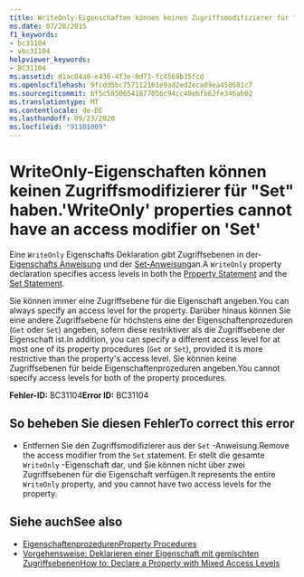 ```yaml
---
title: WriteOnly-Eigenschaften können keinen Zugriffsmodifizierer für "Set" haben.
ms.date: 07/20/2015
f1_keywords:
- bc31104
- vbc31104
helpviewer_keywords:
- BC31104
ms.assetid: d1ac04a8-e436-4f3e-8d71-fc4569b35fcd
ms.openlocfilehash: 9fcdd5bc757112161e9ad2ed2eca89ea458681c7
ms.sourcegitcommit: bf5c5850654187705bc94cc40ebfb62fe346ab02
ms.translationtype: MT
ms.contentlocale: de-DE
ms.lasthandoff: 09/23/2020
ms.locfileid: "91101009"
---
```

# <a name="writeonly-properties-cannot-have-an-access-modifier-on-set"></a><span data-ttu-id="4f481-102">WriteOnly-Eigenschaften können keinen Zugriffsmodifizierer für "Set" haben.</span><span class="sxs-lookup"><span data-stu-id="4f481-102">'WriteOnly' properties cannot have an access modifier on 'Set'</span></span>

<span data-ttu-id="4f481-103">Eine `WriteOnly` Eigenschafts Deklaration gibt Zugriffsebenen in der- [Eigenschafts Anweisung](../language-reference/statements/property-statement.md) und der [Set-Anweisung](../language-reference/statements/set-statement.md)an.</span><span class="sxs-lookup"><span data-stu-id="4f481-103">A `WriteOnly` property declaration specifies access levels in both the [Property Statement](../language-reference/statements/property-statement.md) and the [Set Statement](../language-reference/statements/set-statement.md).</span></span>  
  
 <span data-ttu-id="4f481-104">Sie können immer eine Zugriffsebene für die Eigenschaft angeben.</span><span class="sxs-lookup"><span data-stu-id="4f481-104">You can always specify an access level for the property.</span></span> <span data-ttu-id="4f481-105">Darüber hinaus können Sie eine andere Zugriffsebene für höchstens eine der Eigenschaftenprozeduren (`Get` oder `Set`) angeben, sofern diese restriktiver als die Zugriffsebene der Eigenschaft ist.</span><span class="sxs-lookup"><span data-stu-id="4f481-105">In addition, you can specify a different access level for at most one of its property procedures (`Get` or `Set`), provided it is more restrictive than the property's access level.</span></span> <span data-ttu-id="4f481-106">Sie können keine Zugriffsebenen für beide Eigenschaftenprozeduren angeben.</span><span class="sxs-lookup"><span data-stu-id="4f481-106">You cannot specify access levels for both of the property procedures.</span></span>  
  
 <span data-ttu-id="4f481-107">**Fehler-ID:** BC31104</span><span class="sxs-lookup"><span data-stu-id="4f481-107">**Error ID:** BC31104</span></span>  
  
## <a name="to-correct-this-error"></a><span data-ttu-id="4f481-108">So beheben Sie diesen Fehler</span><span class="sxs-lookup"><span data-stu-id="4f481-108">To correct this error</span></span>  
  
- <span data-ttu-id="4f481-109">Entfernen Sie den Zugriffsmodifizierer aus der `Set` -Anweisung.</span><span class="sxs-lookup"><span data-stu-id="4f481-109">Remove the access modifier from the `Set` statement.</span></span> <span data-ttu-id="4f481-110">Er stellt die gesamte `WriteOnly` -Eigenschaft dar, und Sie können nicht über zwei Zugriffsebenen für die Eigenschaft verfügen.</span><span class="sxs-lookup"><span data-stu-id="4f481-110">It represents the entire `WriteOnly` property, and you cannot have two access levels for the property.</span></span>  
  
## <a name="see-also"></a><span data-ttu-id="4f481-111">Siehe auch</span><span class="sxs-lookup"><span data-stu-id="4f481-111">See also</span></span>

- [<span data-ttu-id="4f481-112">Eigenschaftenprozeduren</span><span class="sxs-lookup"><span data-stu-id="4f481-112">Property Procedures</span></span>](../programming-guide/language-features/procedures/property-procedures.md)
- [<span data-ttu-id="4f481-113">Vorgehensweise: Deklarieren einer Eigenschaft mit gemischten Zugriffsebenen</span><span class="sxs-lookup"><span data-stu-id="4f481-113">How to: Declare a Property with Mixed Access Levels</span></span>](../programming-guide/language-features/procedures/how-to-declare-a-property-with-mixed-access-levels.md)
